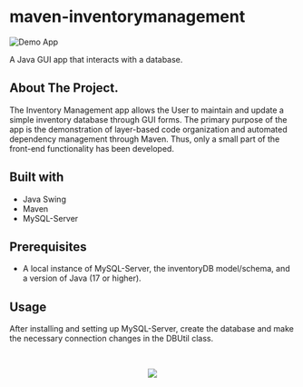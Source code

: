 # maven-inventorymanagement
![Demo App](https://img.shields.io/badge/demo_app-blue)

A Java GUI app that interacts with a database.

## About The Project.

The Inventory Management app allows the User to maintain and update a simple inventory database through GUI forms. The primary purpose of the app is the demonstration of layer-based code organization and automated dependency management through Maven. Thus, only a small part of the front-end functionality has been developed.

## Built with

* Java Swing
* Maven
* MySQL-Server

## Prerequisites

 * A local instance of MySQL-Server, the inventoryDB model/schema, and a version of Java (17 or higher).

## Usage

After installing and setting up MySQL-Server, create the database and make the necessary connection changes in the DBUtil class.


<br>

<p align="center">
  <a href="https://skillicons.dev">
    <img src="https://skillicons.dev/icons?i=java,eclipse,maven,mysql&theme=light" />
  </a>
</p>

